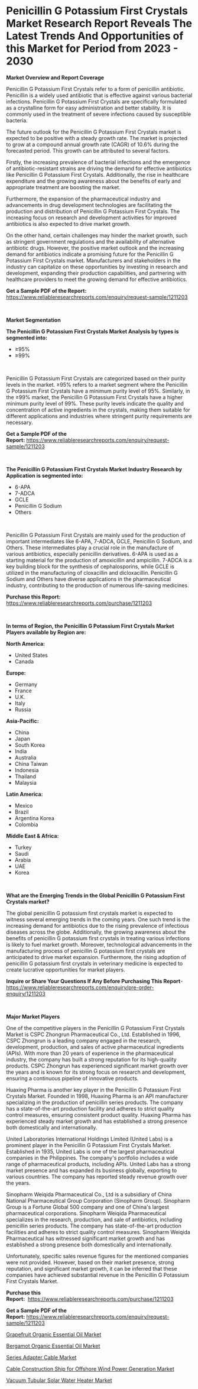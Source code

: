 <p><h1>Penicillin G Potassium First Crystals Market Research Report Reveals The Latest Trends And Opportunities of this Market for Period from 2023 - 2030</h1></p><p><strong>Market Overview and Report Coverage</strong></p>
<p><p>Penicillin G Potassium First Crystals refer to a form of penicillin antibiotic. Penicillin is a widely used antibiotic that is effective against various bacterial infections. Penicillin G Potassium First Crystals are specifically formulated as a crystalline form for easy administration and better stability. It is commonly used in the treatment of severe infections caused by susceptible bacteria.</p><p>The future outlook for the Penicillin G Potassium First Crystals market is expected to be positive with a steady growth rate. The market is projected to grow at a compound annual growth rate (CAGR) of 10.6% during the forecasted period. This growth can be attributed to several factors.</p><p>Firstly, the increasing prevalence of bacterial infections and the emergence of antibiotic-resistant strains are driving the demand for effective antibiotics like Penicillin G Potassium First Crystals. Additionally, the rise in healthcare expenditure and the growing awareness about the benefits of early and appropriate treatment are boosting the market.</p><p>Furthermore, the expansion of the pharmaceutical industry and advancements in drug development technologies are facilitating the production and distribution of Penicillin G Potassium First Crystals. The increasing focus on research and development activities for improved antibiotics is also expected to drive market growth.</p><p>On the other hand, certain challenges may hinder the market growth, such as stringent government regulations and the availability of alternative antibiotic drugs. However, the positive market outlook and the increasing demand for antibiotics indicate a promising future for the Penicillin G Potassium First Crystals market. Manufacturers and stakeholders in the industry can capitalize on these opportunities by investing in research and development, expanding their production capabilities, and partnering with healthcare providers to meet the growing demand for effective antibiotics.</p></p>
<p><strong>Get a Sample PDF of the Report:</strong> <a href="https://www.reliableresearchreports.com/enquiry/request-sample/1211203">https://www.reliableresearchreports.com/enquiry/request-sample/1211203</a></p>
<p>&nbsp;</p>
<p><strong>Market Segmentation</strong></p>
<p><strong>The Penicillin G Potassium First Crystals Market Analysis by types is segmented into:</strong></p>
<p><ul><li>≥95%</li><li>≥99%</li></ul></p>
<p>&nbsp;</p>
<p><p>Penicillin G Potassium First Crystals are categorized based on their purity levels in the market. ≥95% refers to a market segment where the Penicillin G Potassium First Crystals have a minimum purity level of 95%. Similarly, in the ≥99% market, the Penicillin G Potassium First Crystals have a higher minimum purity level of 99%. These purity levels indicate the quality and concentration of active ingredients in the crystals, making them suitable for different applications and industries where stringent purity requirements are necessary.</p></p>
<p><strong>Get a Sample PDF of the Report:</strong>&nbsp;<a href="https://www.reliableresearchreports.com/enquiry/request-sample/1211203">https://www.reliableresearchreports.com/enquiry/request-sample/1211203</a></p>
<p>&nbsp;</p>
<p><strong>The Penicillin G Potassium First Crystals Market Industry Research by Application is segmented into:</strong></p>
<p><ul><li>6-APA</li><li>7-ADCA</li><li>GCLE</li><li>Penicillin G Sodium</li><li>Others</li></ul></p>
<p>&nbsp;</p>
<p><p>Penicillin G Potassium First Crystals are mainly used for the production of important intermediates like 6-APA, 7-ADCA, GCLE, Penicillin G Sodium, and Others. These intermediates play a crucial role in the manufacture of various antibiotics, especially penicillin derivatives. 6-APA is used as a starting material for the production of amoxicillin and ampicillin. 7-ADCA is a key building block for the synthesis of cephalosporins, while GCLE is utilized in the manufacturing of cloxacillin and dicloxacillin. Penicillin G Sodium and Others have diverse applications in the pharmaceutical industry, contributing to the production of numerous life-saving medicines.</p></p>
<p><strong>Purchase this Report:</strong>&nbsp; <a href="https://www.reliableresearchreports.com/purchase/1211203">https://www.reliableresearchreports.com/purchase/1211203</a></p>
<p>&nbsp;</p>
<p><strong>In terms of Region, the Penicillin G Potassium First Crystals Market Players available by Region are:</strong></p>
<p>
    <p> <strong> North America: </strong>
        <ul>
            <li>United States</li>
            <li>Canada</li>
        </ul>
        </p> 
    <p> <strong> Europe: </strong>
        <ul>
            <li>Germany</li>
            <li>France</li>
            <li>U.K.</li>
            <li>Italy</li>
            <li>Russia</li>
        </ul>
        </p> 
    <p> <strong> Asia-Pacific: </strong>
        <ul>
            <li>China</li>
            <li>Japan</li>
            <li>South Korea</li>
            <li>India</li>
            <li>Australia</li>
            <li>China Taiwan</li>
            <li>Indonesia</li>
            <li>Thailand</li>
            <li>Malaysia</li>
        </ul>
        </p> 
    <p> <strong> Latin America: </strong>
        <ul>
            <li>Mexico</li>
            <li>Brazil</li>
            <li>Argentina Korea</li>
            <li>Colombia</li>
        </ul>
        </p> 
    <p> <strong> Middle East & Africa: </strong>
        <ul>
            <li>Turkey</li>
            <li>Saudi</li>
            <li>Arabia</li>
            <li>UAE</li>
            <li>Korea</li>
        </ul>
    </p>
    </p>
<p>&nbsp;</p>
<p><strong>What are the Emerging Trends in the Global Penicillin G Potassium First Crystals market?</strong></p>
<p><p>The global penicillin G potassium first crystals market is expected to witness several emerging trends in the coming years. One such trend is the increasing demand for antibiotics due to the rising prevalence of infectious diseases across the globe. Additionally, the growing awareness about the benefits of penicillin G potassium first crystals in treating various infections is likely to fuel market growth. Moreover, technological advancements in the manufacturing process of penicillin G potassium first crystals are anticipated to drive market expansion. Furthermore, the rising adoption of penicillin G potassium first crystals in veterinary medicine is expected to create lucrative opportunities for market players.</p></p>
<p><strong>Inquire or Share Your Questions If Any Before Purchasing This Report</strong>- <a href="https://www.reliableresearchreports.com/enquiry/pre-order-enquiry/1211203">https://www.reliableresearchreports.com/enquiry/pre-order-enquiry/1211203</a></p>
<p>&nbsp;</p>
<p><strong>Major Market Players</strong></p>
<p><p>One of the competitive players in the Penicillin G Potassium First Crystals Market is CSPC Zhongrun Pharmaceutical Co., Ltd. Established in 1996, CSPC Zhongrun is a leading company engaged in the research, development, production, and sales of active pharmaceutical ingredients (APIs). With more than 20 years of experience in the pharmaceutical industry, the company has built a strong reputation for its high-quality products. CSPC Zhongrun has experienced significant market growth over the years and is known for its strong focus on research and development, ensuring a continuous pipeline of innovative products.</p><p>Huaxing Pharma is another key player in the Penicillin G Potassium First Crystals Market. Founded in 1998, Huaxing Pharma is an API manufacturer specializing in the production of penicillin series products. The company has a state-of-the-art production facility and adheres to strict quality control measures, ensuring consistent product quality. Huaxing Pharma has experienced steady market growth and has established a strong presence both domestically and internationally.</p><p>United Laboratories International Holdings Limited (United Labs) is a prominent player in the Penicillin G Potassium First Crystals Market. Established in 1935, United Labs is one of the largest pharmaceutical companies in the Philippines. The company's portfolio includes a wide range of pharmaceutical products, including APIs. United Labs has a strong market presence and has expanded its business globally, exporting to various countries. The company has reported steady revenue growth over the years.</p><p>Sinopharm Weiqida Pharmaceutical Co., Ltd is a subsidiary of China National Pharmaceutical Group Corporation (Sinopharm Group). Sinopharm Group is a Fortune Global 500 company and one of China's largest pharmaceutical corporations. Sinopharm Weiqida Pharmaceutical specializes in the research, production, and sale of antibiotics, including penicillin series products. The company has state-of-the-art production facilities and adheres to strict quality control measures. Sinopharm Weiqida Pharmaceutical has witnessed significant market growth and has established a strong presence both domestically and internationally.</p><p>Unfortunately, specific sales revenue figures for the mentioned companies were not provided. However, based on their market presence, strong reputation, and significant market growth, it can be inferred that these companies have achieved substantial revenue in the Penicillin G Potassium First Crystals Market.</p></p>
<p><strong>Purchase this Report:</strong>&nbsp;&nbsp;<a href="https://www.reliableresearchreports.com/purchase/1211203">https://www.reliableresearchreports.com/purchase/1211203</a></p>
<p></p>
<p><strong>Get a Sample PDF of the Report:</strong>&nbsp;<a href="https://www.reliableresearchreports.com/enquiry/request-sample/1211203">https://www.reliableresearchreports.com/enquiry/request-sample/1211203</a></p>
<p><p><a href="https://medium.com/@v8581137/grapefruit-organic-essential-oil-market-size-growth-forecast-2023-2030-570ea79bd609">Grapefruit Organic Essential Oil Market</a></p><p><a href="https://medium.com/@hotspotflipk/bergamot-organic-essential-oil-market-size-growth-forecast-2023-2030-53ea4ff978dc">Bergamot Organic Essential Oil Market</a></p><p><a href="https://www.linkedin.com/pulse/series-adapter-cable-market-challenges-opportunities/">Series Adapter Cable Market</a></p><p><a href="https://www.linkedin.com/pulse/cable-construction-ship-offshore-wind-power-1c/">Cable Construction Ship for Offshore Wind Power Generation Market</a></p><p><a href="https://www.linkedin.com/pulse/vacuum-tubular-solar-water-heater-market-research/">Vacuum Tubular Solar Water Heater Market</a></p></p>